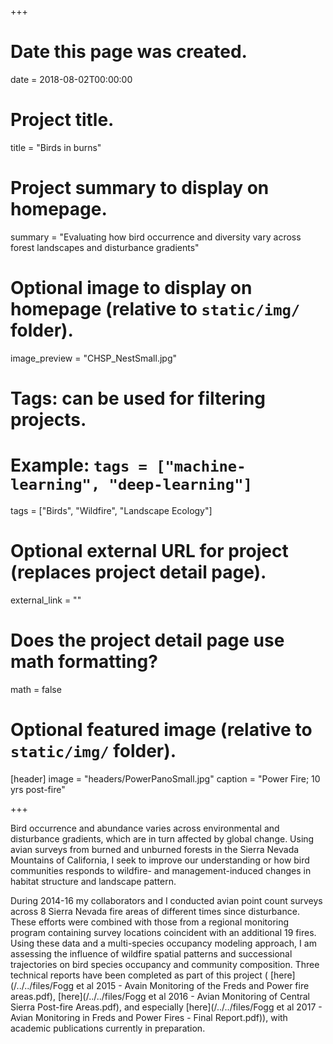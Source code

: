 +++
# Date this page was created.
date = 2018-08-02T00:00:00

# Project title.
title = "Birds in burns"

# Project summary to display on homepage.
summary = "Evaluating how bird occurrence and diversity vary across forest landscapes and disturbance gradients"

# Optional image to display on homepage (relative to `static/img/` folder).
image_preview = "CHSP_NestSmall.jpg"

# Tags: can be used for filtering projects.
# Example: `tags = ["machine-learning", "deep-learning"]`
tags = ["Birds", "Wildfire", "Landscape Ecology"]

# Optional external URL for project (replaces project detail page).
external_link = ""

# Does the project detail page use math formatting?
math = false

# Optional featured image (relative to `static/img/` folder).
[header]
image = "headers/PowerPanoSmall.jpg"
caption = "Power Fire; 10 yrs post-fire"

+++

Bird occurrence and abundance varies across environmental and disturbance gradients, which are in turn affected by global change. Using avian surveys from burned and unburned forests in the Sierra Nevada Mountains of California, I seek to improve our understanding or how bird communities responds to wildfire- and management-induced changes in habitat structure and landscape pattern. 

During 2014-16 my collaborators and I conducted avian point count surveys across 8 Sierra Nevada fire areas of different times since disturbance. These efforts were combined with those from a regional monitoring program containing survey locations coincident with an additional 19 fires. Using these data and a multi-species occupancy modeling approach, I am assessing the influence of wildfire spatial patterns and successional trajectories on bird species occupancy and community composition. Three technical reports have been completed as part of this project ( [here](/../../files/Fogg et al 2015 - Avain Monitoring of the Freds and Power fire areas.pdf),  [here](/../../files/Fogg et al 2016 - Avian Monitoring of Central Sierra Post-fire Areas.pdf), and especially [here](/../../files/Fogg et al 2017 - Avian Monitoring in Freds and Power Fires - Final Report.pdf)), with academic publications  currently in preparation.  

